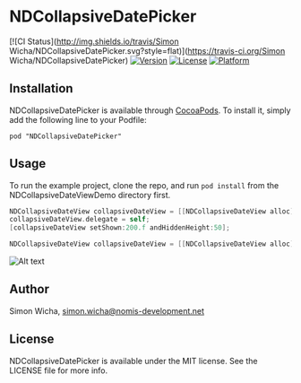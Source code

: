 # NDCollapsiveDatePicker

[![CI Status](http://img.shields.io/travis/Simon Wicha/NDCollapsiveDatePicker.svg?style=flat)](https://travis-ci.org/Simon Wicha/NDCollapsiveDatePicker)
[![Version](https://img.shields.io/cocoapods/v/NDCollapsiveDatePicker.svg?style=flat)](http://cocoadocs.org/docsets/NDCollapsiveDatePicker)
[![License](https://img.shields.io/cocoapods/l/NDCollapsiveDatePicker.svg?style=flat)](http://cocoadocs.org/docsets/NDCollapsiveDatePicker)
[![Platform](https://img.shields.io/cocoapods/p/NDCollapsiveDatePicker.svg?style=flat)](http://cocoadocs.org/docsets/NDCollapsiveDatePicker)



## Installation

NDCollapsiveDatePicker is available through [CocoaPods](http://cocoapods.org). To install
it, simply add the following line to your Podfile:

    pod "NDCollapsiveDatePicker"

## Usage

To run the example project, clone the repo, and run `pod install` from the NDCollapsiveDateViewDemo directory first.

``` objective-c
NDCollapsiveDateView collapsiveDateView = [[NDCollapsiveDateView alloc] initWithFrame:frame title:@"Date" andImage:[UIImage imageNamed:@"calendar"]];
collapsiveDateView.delegate = self;
[collapsiveDateView setShown:200.f andHiddenHeight:50];
```

``` objective-c
NDCollapsiveDateView collapsiveDateView = [[NDCollapsiveDateView alloc] initWithFrame:frame title:@"Date" andImage:UIImage imageNamed:@"calendar" hiddenHeight:50 andShownHeight:200.f];
```

![Alt text](https://github.com/s1m-0n/NDCollapsiveDatePicker/blob/master/demo.gif "NDCollapsiveDateView")

## Author

Simon Wicha, simon.wicha@nomis-development.net

## License

NDCollapsiveDatePicker is available under the MIT license. See the LICENSE file for more info.

